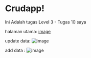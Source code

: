 # Crudapp!

Ini Adalah tugas Level 3 - Tugas 10 saya 

halaman utama:
[image](https://user-images.githubusercontent.com/127754550/226729399-72d9fdbb-ebb5-4210-9cd7-efddd12f4447.png)

update data:
![image](https://user-images.githubusercontent.com/127754550/226730804-347b40fb-a42f-43f3-a66e-27ba82e101d3.png)

add data :
![image](https://user-images.githubusercontent.com/127754550/226730966-82986e5d-9d32-4419-a899-52f059931199.png)

